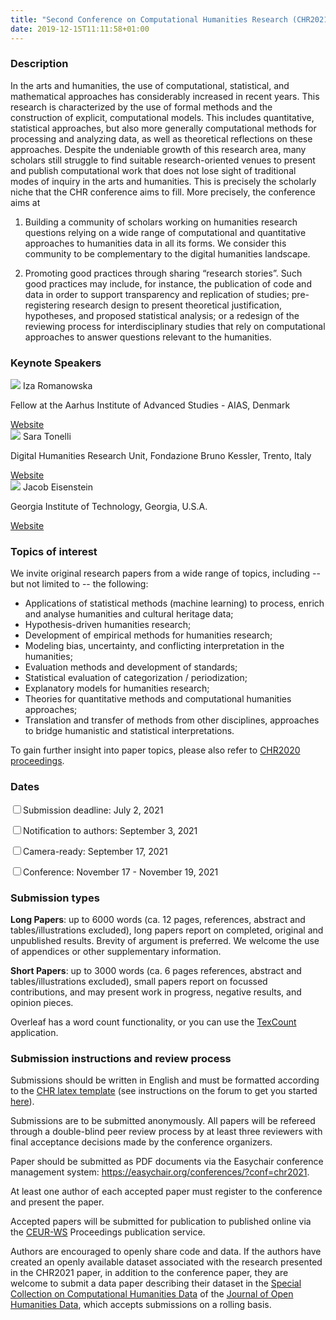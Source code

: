 ```yaml
---
title: "Second Conference on Computational Humanities Research (CHR2021)"
date: 2019-12-15T11:11:58+01:00
---
```


### Description

In the arts and humanities, the use of computational, statistical, and mathematical
approaches has considerably increased in recent years. This research is characterized by
the use of formal methods and the construction of explicit, computational models. This
includes quantitative, statistical approaches, but also more generally computational
methods for processing and analyzing data, as well as theoretical reflections on these
approaches. Despite the undeniable growth of this research area, many scholars still
struggle to find suitable research-oriented venues to present and publish computational
work that does not lose sight of traditional modes of inquiry in the arts and humanities.
This is precisely the scholarly niche that the CHR conference aims to fill. More
precisely, the conference aims at

1. Building a community of scholars working on humanities research questions relying on a
   wide range of computational and quantitative approaches to humanities data in all its
   forms. We consider this community to be complementary to the digital humanities
   landscape. 
   
2. Promoting good practices through sharing “research stories”. Such good practices may
   include, for instance, the publication of code and data in order to support
   transparency and replication of studies; pre-registering research design to present
   theoretical justification, hypotheses, and proposed statistical analysis; or a redesign
   of the reviewing process for interdisciplinary studies that rely on computational
   approaches to answer questions relevant to the humanities. 

### Keynote Speakers

  <div class="row">
    <div class="col s8 m4 l4">
      <div class="card medium">
        <div class="card-image">
          <img src="/images/Iza_AIAS.jpg">
          <span class="card-title">Iza Romanowska</span>
        </div>
        <div class="card-content">
          <p>Fellow at the Aarhus
        Institute of Advanced Studies - AIAS, Denmark</p>
        </div>
        <div class="card-action">
          <a href="https://aias.au.dk/aias-fellows/iza-romanowska/">Website</a>
        </div>
      </div>
    </div>
    <div class="col s8 m4 l4">
      <div class="card medium">
        <div class="card-image">
          <img src="/images/sara_tonelli.jpg">
          <span class="card-title">Sara Tonelli</span>
        </div>
        <div class="card-content">
          <p>Digital Humanities Research Unit, Fondazione Bruno Kessler, Trento, Italy</p>
        </div>
        <div class="card-action">
          <a href="https://dh.fbk.eu/author/sara/">Website</a>
        </div>        
      </div>
    </div>
    <div class="col s8 m4 l4">
      <div class="card medium">
        <div class="card-image">
          <img src="/images/jacob_eisenstein.jpg">
          <span class="card-title">Jacob Eisenstein</span>
        </div>
        <div class="card-content">
          <p>Georgia Institute of Technology, Georgia, U.S.A.</p>
        </div>
        <div class="card-action">
          <a href="https://jacobeisenstein.github.io/">Website</a>
        </div>
     </div>
    </div>
    
  </div>




### Topics of interest
We invite original research papers from a wide range of topics, including -- but not
limited to -- the following:

- Applications of statistical methods (machine learning) to process, enrich and analyse
  humanities and cultural heritage data; 
- Hypothesis-driven humanities research;
- Development of empirical methods for humanities research;
- Modeling bias, uncertainty, and conflicting interpretation in the humanities; 
- Evaluation methods and development of standards;
- Statistical evaluation of categorization / periodization;
- Explanatory models for humanities research;
- Theories for quantitative methods and computational humanities approaches;
- Translation and transfer of methods from other disciplines, approaches to bridge
  humanistic and statistical interpretations. 

To gain further insight into paper topics, please also refer to [CHR2020
proceedings](http://ceur-ws.org/Vol-2723/). 


### Dates

<input class="filled-in" type="checkbox"><span>Submission deadline:
July 2, 2021</span></li> 

<input class="filled-in" type="checkbox"><span>Notification to authors: September 3, 2021
</span></li> 

<input class="filled-in" type="checkbox"><span>Camera-ready: September
17, 2021 </span></li>

<input class="filled-in" type="checkbox"><span>Conference: November 17 - November 19, 2021
</span></li> 


### Submission types

**Long Papers**: up to 6000 words (ca. 12 pages, references, abstract and
   tables/illustrations excluded), long papers report on completed, original and
   unpublished results. Brevity of argument is preferred. We welcome the use of appendices
   or other supplementary information.

**Short Papers**: up to 3000 words (ca. 6 pages references, abstract and
   tables/illustrations excluded), small papers report on focussed contributions, and may
   present work in progress, negative results, and opinion pieces.

Overleaf has a word count functionality, or you can use the
[TexCount](https://app.uio.no/ifi/texcount/) application.

### Submission instructions and review process
Submissions should be written in English and must be formatted according to the [CHR latex template](https://github.com/cohure/CHR-2021/raw/main/chr2021_latex_template.zip) 
(see instructions on the forum to get you started [here](https://discourse.computational-humanities-research.org/t/chr-latex-instructions/230)).

Submissions are to be submitted anonymously. All papers will be refereed through a 
double-blind peer review process by at least three reviewers with final acceptance
decisions made by the conference organizers.

Paper should be submitted as PDF documents via the Easychair conference management
system: https://easychair.org/conferences/?conf=chr2021. 

At least one author of each accepted paper must register to the conference and present
the paper.

Accepted papers will be submitted for publication to published online via the
[CEUR-WS](http://ceur-ws.org/) Proceedings publication service.

Authors are encouraged to openly share code and data. If the authors have created an
openly available dataset associated with the research presented in the CHR2021 paper, in
addition to the conference paper, they are welcome to submit a data paper describing their
dataset in the [Special Collection on Computational Humanities
Data](https://discourse.computational-humanities-research.org/t/cfp-computational-humanities-research-data-journal-of-open-humanities-data/706)
of the [Journal of Open
Humanities Data](https://openhumanitiesdata.metajnl.com/), which accepts submissions on a
rolling basis. 
